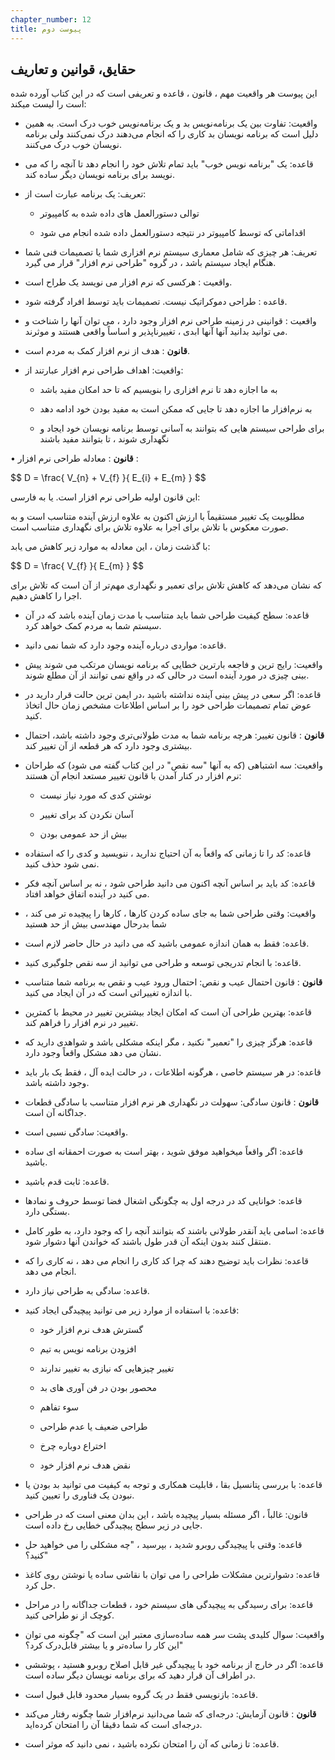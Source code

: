 ```yaml
---
chapter_number: 12
title: پیوست دوم
---
```

##  حقایق، قوانین و تعاریف


این پیوست هر واقعیت مهم ، قانون ، قاعده و تعریفی است که در این کتاب آورده شده است را لیست میکند:

* واقعیت: تفاوت بین یک برنامه‌نویس بد و یک برنامه‌نویس خوب درک است. به همین دلیل است که برنامه نویسان بد  کاری را که انجام می‌دهند درک نمی‌کنند ولی برنامه نویسان خوب درک می‌کنند.

* قاعده: یک &quot;برنامه نویس خوب&quot; باید تمام تلاش خود را انجام دهد تا آنچه را که می نویسد برای برنامه نویسان دیگر ساده کند.

- تعریف: یک برنامه عبارت است از:

    - توالی دستورالعمل های داده شده به کامپیوتر

    - اقداماتی که توسط کامپیوتر در نتیجه دستورالعمل داده شده انجام می شود

* تعریف: هر چیزی که شامل معماری سیستم نرم افزاری شما یا تصمیمات فنی شما هنگام ایجاد سیستم باشد ، در گروه &quot;طراحی نرم افزار&quot; قرار می گیرد.

* واقعیت : هرکسی که نرم افزار می نویسد یک طراح است.

* قاعده : طراحی دموکراتیک نیست. تصمیمات باید توسط افراد گرفته شود.

* واقعیت : قوانینی در زمینه طراحی نرم افزار وجود دارد ، می توان آنها را شناخت و می توانید بدانید آنها آنها ابدی ، تغییرناپذیر و اساساً واقعی هستند و موثرند.

* **قانون** : هدف از نرم افزار کمک به مردم است.

- واقعیت: اهداف طراحی نرم افزار عبارتند از:

    - به ما اجازه  دهد تا نرم افزاری را بنویسیم که تا حد امکان مفید باشد

    - به نرم‌افزار ما اجازه دهد تا جایی که ممکن است به مفید بودن خود ادامه دهد

    - برای طراحی سیستم هایی که بتوانند به آسانی توسط برنامه نویسان خود ایجاد و نگهداری شوند ، تا بتوانند مفید باشند

 • **قانون** : معادله طراحی نرم افزار :

<p>$$ D = \frac{ V_{n} + V_{f} }{ E_{i} + E_{m} } $$</p>

این قانون اولیه طراحی نرم افزار است. یا به فارسی:

مطلوبیت یک تغییر مستقیماً با ارزش اکنون به علاوه ارزش آینده متناسب است و به صورت معکوس با تلاش برای اجرا به علاوه تلاش برای نگهداری متناسب است.

با گذشت زمان ، این معادله به موارد زیر کاهش می یابد:

<p>$$ D = \frac{ V_{f} }{ E_{m} } $$</p>

که نشان می‌دهد که کاهش تلاش برای تعمیر و نگهداری مهم‌تر از آن است که تلاش برای اجرا را کاهش دهیم.

* قاعده: سطح کیفیت طراحی شما باید متناسب با مدت زمان آینده باشد که در آن سیستم شما به مردم کمک خواهد کرد.

* قاعده: مواردی درباره آینده وجود دارد که شما نمی دانید.

* واقعیت: رایج ترین و فاجعه بارترین خطایی که برنامه نویسان مرتکب می شوند پیش بینی چیزی در مورد آینده است در حالی که در واقع نمی توانند از آن مطلع شوند.

* قاعده: اگر سعی در پیش بینی آینده نداشته باشید ،در ایمن ترین حالت قرار دارید در عوض تمام تصمیمات طراحی خود را بر اساس اطلاعات مشخص زمان حال اتخاذ کنید.

* **قانون** : قانون تغییر: هرچه برنامه شما به مدت طولانی‌تری وجود داشته باشد، احتمال بیشتری وجود دارد که هر قطعه از آن تغییر کند.

- واقعیت: سه اشتباهی (که به آنها &quot;سه نقص&quot; در این کتاب گفته می شود) که طراحان نرم افزار در کنار آمدن با قانون تغییر مستعد انجام آن هستند:

    - نوشتن کدی که مورد نیاز نیست

    - آسان نکردن کد برای تغییر

    - بیش از حد عمومی بودن

* قاعده: کد را تا زمانی که واقعاً به آن احتیاج ندارید ، ننویسید و کدی را که استفاده نمی شود حذف کنید.

* قاعده: کد باید بر اساس آنچه اکنون می دانید طراحی شود ، نه بر اساس آنچه فکر می کنید در آینده اتفاق خواهد افتاد.

* واقعیت: وقتی طراحی شما به جای ساده کردن کارها ، کارها را پیچیده تر می کند ، شما بدرحال مهندسی بیش از حد هستید

* قاعده: فقط به همان اندازه عمومی باشید که می دانید در حال حاضر لازم است.

* قاعده: با انجام تدریجی توسعه و طراحی می توانید از سه نقص جلوگیری کنید.

* **قانون** : قانون احتمال عیب و نقص: احتمال ورود عیب و نقص به برنامه شما متناسب با اندازه تغییراتی است که در آن ایجاد می کنید.

* قاعده: بهترین طراحی آن است که امکان ایجاد بیشترین تغییر در محیط با کمترین تغییر در نرم افزار را فراهم کند.

* قاعده: هرگز چیزی را &quot;تعمیر&quot; نکنید ، مگر اینکه مشکلی باشد و شواهدی دارید که نشان می دهد مشکل واقعاً وجود دارد.

* قاعده: در هر سیستم خاصی ، هرگونه اطلاعات ، در حالت ایده آل ، فقط یک بار باید وجود داشته باشد.

* **قانون** : قانون سادگی: سهولت در نگهداری هر نرم افزار متناسب با سادگی قطعات جداگانه آن است.

* واقعیت: سادگی نسبی است.

* قاعده: اگر واقعاً میخواهید موفق شوید ، بهتر است به صورت احمقانه ای ساده باشید.

* قاعده: ثابت قدم باشید.

* قاعده: خوانایی کد در درجه اول به چگونگی اشغال فضا توسط حروف و نمادها بستگی دارد.

* قاعده: اسامی باید آنقدر طولانی باشند که بتوانند آنچه را که وجود دارد، به طور کامل منتقل کنند بدون اینکه آن قدر طول باشند که خواندن آنها دشوار شود.

* قاعده: نظرات باید توضیح دهند که چرا کد کاری را انجام می دهد ، نه کاری را که انجام می دهد.

* قاعده: سادگی به طراحی نیاز دارد.

* قاعده: با استفاده از موارد زیر می توانید پیچیدگی ایجاد کنید:

   - گسترش هدف نرم افزار خود

   - افزودن برنامه نویس به تیم

   - تغییر چیزهایی که نیازی به تغییر ندارند

   - محصور بودن در فن آوری های بد

   - سوء تفاهم

   - طراحی ضعیف یا عدم طراحی

   - اختراع دوباره چرخ

   - نقض هدف نرم افزار خود

* قاعده: با بررسی پتانسیل بقا ، قابلیت همکاری و توجه به کیفیت می توانید بد بودن یا نبودن یک فناوری را تعیین کنید.

* قانون: غالباً ، اگر مسئله بسیار پیچیده باشد ، این بدان معنی است که در طراحی جایی در زیر سطح پیچیدگی خطایی رخ داده است.

* قاعده: وقتی با پیچیدگی روبرو شدید ، بپرسید ، &quot;چه مشکلی را می خواهید حل کنید؟&quot;

* قاعده: دشوارترین مشکلات طراحی را می توان با نقاشی ساده یا نوشتن روی کاغذ حل کرد.

* قاعده: برای رسیدگی به پیچیدگی های سیستم خود ، قطعات جداگانه را در مراحل کوچک از نو طراحی کنید.

* واقعیت: سوال کلیدی پشت سر همه ساده‌سازی معتبر این است که &quot;چگونه می توان این کار را ساده‌تر و یا بیشتر قابل‌درک کرد؟&quot;

* قاعده: اگر در خارج از برنامه خود با پیچیدگی غیر قابل اصلاح روبرو هستید ، پوششی در اطراف آن قرار دهید که برای برنامه نویسان دیگر ساده است.

* قاعده: بازنویسی فقط در یک گروه بسیار محدود قابل قبول است.

* **قانون** : قانون آزمایش: درجه‌ای که شما می‌دانید نرم‌افزار شما چگونه رفتار می‌کند درجه‌ای است که شما دقیقا آن را امتحان کرده‌اید.

* قاعده: تا زمانی که آن را امتحان نکرده باشید ، نمی دانید که موثر است. 